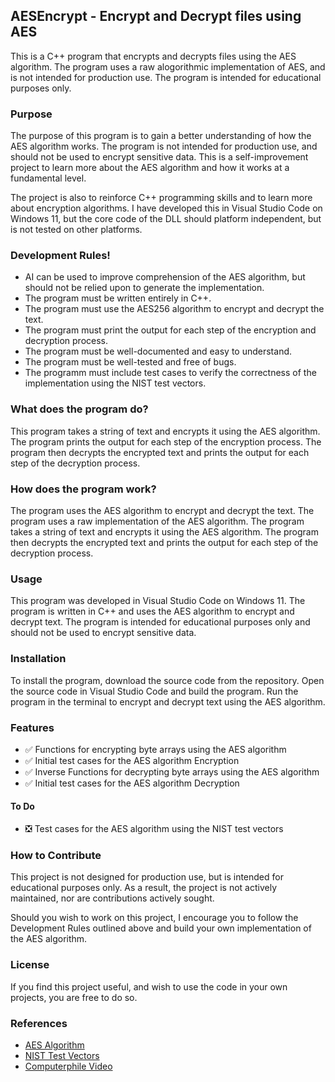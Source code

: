 ﻿## AESEncrypt - Encrypt and Decrypt files using AES

This is a C++ program that encrypts and decrypts files using the AES algorithm. The program uses a raw alogorithmic implementation of AES, and is not intended for production use. The program is intended for educational purposes only.

### Purpose

The purpose of this program is to gain a better understanding of how the AES algorithm works. The program is not intended for production use, and should not be used to encrypt sensitive data. This is a self-improvement project to learn more about the AES algorithm and how it works at a fundamental level.

The project is also to reinforce C++ programming skills and to learn more about encryption algorithms. I have developed this in Visual Studio Code on Windows 11, but the core code of the DLL should platform independent, but is not tested on other platforms.

### Development Rules!

- AI can be used to improve comprehension of the AES algorithm, but should not be relied upon to generate the implementation.
- The program must be written entirely in C++.
- The program must use the AES256 algorithm to encrypt and decrypt the text.
- The program must print the output for each step of the encryption and decryption process.
- The program must be well-documented and easy to understand.
- The program must be well-tested and free of bugs.
- The programm must include test cases to verify the correctness of the implementation using the NIST test vectors.

### What does the program do?

This program takes a string of text and encrypts it using the AES algorithm. The program prints the output for each step of the encryption process. The program then decrypts the encrypted text and prints the output for each step of the decryption process.

### How does the program work?

The program uses the AES algorithm to encrypt and decrypt the text. The program uses a raw implementation of the AES algorithm. The program takes a string of text and encrypts it using the AES algorithm. The program then decrypts the encrypted text and prints the output for each step of the decryption process.

### Usage

This program was developed in Visual Studio Code on Windows 11. The program is written in C++ and uses the AES algorithm to encrypt and decrypt text. The program is intended for educational purposes only and should not be used to encrypt sensitive data.

### Installation

To install the program, download the source code from the repository. Open the source code in Visual Studio Code and build the program. Run the program in the terminal to encrypt and decrypt text using the AES algorithm.

### Features

- ✅ Functions for encrypting byte arrays using the AES algorithm
- ✅ Initial test cases for the AES algorithm Encryption
- ✅ Inverse Functions for decrypting byte arrays using the AES algorithm
- ✅ Initial test cases for the AES algorithm Decryption

#### To Do
- ❎ Test cases for the AES algorithm using the NIST test vectors

### How to Contribute

This project is not designed for production use, but is intended for educational purposes only. 
As a result, the project is not actively maintained, nor are contributions actively sought.

Should you wish to work on this project, I encourage you to follow the Development Rules outlined above and build your own implementation of the AES algorithm.

### License

If you find this project useful, and wish to use the code in your own projects, you are free to do so.



### References

- [AES Algorithm](https://nvlpubs.nist.gov/nistpubs/FIPS/NIST.FIPS.197-upd1.pdf)
- [NIST Test Vectors](https://csrc.nist.gov/CSRC/media/Projects/Cryptographic-Algorithm-Validation-Program/documents/aes/aesavs.pdf)
- [Computerphile Video](https://www.youtube.com/watch?v=O4xNJsjtN6E)

